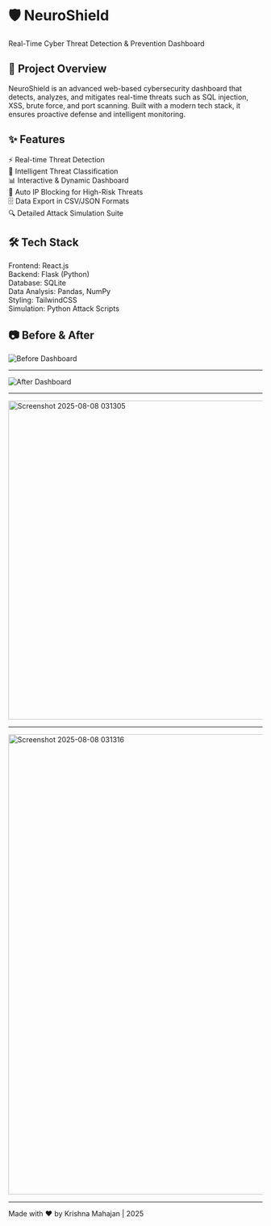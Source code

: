  <h1>🛡️ NeuroShield</h1>
    <p>Real-Time Cyber Threat Detection & Prevention Dashboard</p>
</header>

<section>
    <h2>📌 Project Overview</h2>
    <p>
        NeuroShield is an advanced web-based cybersecurity dashboard that detects, analyzes, and mitigates real-time threats such as SQL injection, XSS, brute force, and port scanning. 
        Built with a modern tech stack, it ensures proactive defense and intelligent monitoring.
    </p>
</section>

<section>
    <h2>✨ Features</h2>
    <div class="features">
        <div class="card">⚡ Real-time Threat Detection</div>
        <div class="card">🧠 Intelligent Threat Classification</div>
        <div class="card">📊 Interactive & Dynamic Dashboard</div>
        <div class="card">🚫 Auto IP Blocking for High-Risk Threats</div>
        <div class="card">🗄️ Data Export in CSV/JSON Formats</div>
        <div class="card">🔍 Detailed Attack Simulation Suite</div>
    </div>
</section>

<section>
    <h2>🛠 Tech Stack</h2>
    <div class="tech-stack">
        <div class="card">Frontend: React.js</div>
        <div class="card">Backend: Flask (Python)</div>
        <div class="card">Database: SQLite</div>
        <div class="card">Data Analysis: Pandas, NumPy</div>
        <div class="card">Styling: TailwindCSS</div>
        <div class="card">Simulation: Python Attack Scripts</div>
    </div>
</section>

<section>
    <h2>📷 Before & After</h2>
<div class="images">
    <img src="https://github.com/user-attachments/assets/c372b228-3664-452e-8107-a3df56908120" alt="Before Dashboard">
 <hr/>
    <img src="https://github.com/user-attachments/assets/25b0b2f7-68ed-4910-b889-db2e5eb9ee8b" alt="After Dashboard">
 <hr/>
  <img width="1880" height="632" alt="Screenshot 2025-08-08 031305" src="https://github.com/user-attachments/assets/da39a9d8-92f7-4833-8d6f-9b0c2e641e02" />
 <hr/>
 <img width="1897" height="912" alt="Screenshot 2025-08-08 031316" src="https://github.com/user-attachments/assets/50839907-6fd6-4214-b235-3f444a23bcae" />
<hr/>
</div>



</section>

<footer>
    Made with ❤️ by Krishna Mahajan | 2025
</footer>

</body>
</html>
